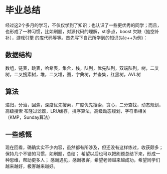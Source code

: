 ﻿# 毕业总结
经过这2个多月的学习，不仅仅学到了知识；也认识了一些更优秀的同学；而且，
也形成了一种习惯，比如刷题，对源代码的理解，stl多点，boost 欠缺（抽空补补），游戏引擎
的库代码等等。首先写下自己所学到的知识(以c++为例)：
## 数据结构
数组，链表，跳表，哈希表，集合，栈，队列，优先队列，双端队列，树，二叉树，二叉搜索树，堆，二叉堆，图，字典树，并查集，红黑树，AVL树
## 算法
递归，分治，回溯，深度优先搜索，广度优先搜索，贪心，二分查找，动态规划，高级搜索
布隆过滤器，LRU缓存，排序算法，高级动态规划，字符串相关（KMP，Sunday算法）
## 一些感慨
现在回看，确确实实不少内容，虽然都有所涉及，但还没有这样练过，收获颇多；
保持几个不错的习惯，如刷题，总结；
希望以后也可以把刷题总结下来，形成一种思维，帮助更多人；
感谢遇见，感谢极客，希望老师越来越成功，希望同学们越来越好，极客越来越好。